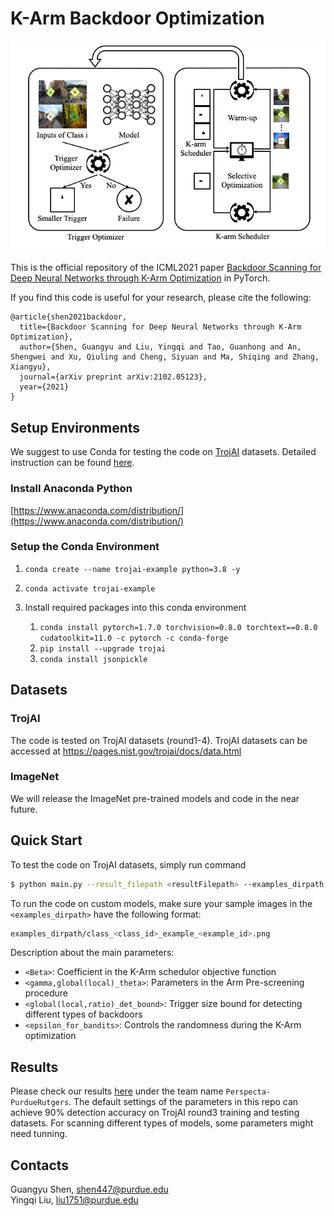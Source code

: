 # K-Arm Backdoor Optimization


<img src="K_Arm_Arch.png" width="600px"/>



This is the official repository of the ICML2021 paper [Backdoor Scanning for Deep Neural Networks through K-Arm Optimization](https://arxiv.org/abs/2102.05123) in PyTorch.

If you find this code is useful for your research, please cite the following:

```
@article{shen2021backdoor,
  title={Backdoor Scanning for Deep Neural Networks through K-Arm Optimization},
  author={Shen, Guangyu and Liu, Yingqi and Tao, Guanhong and An, Shengwei and Xu, Qiuling and Cheng, Siyuan and Ma, Shiqing and Zhang, Xiangyu},
  journal={arXiv preprint arXiv:2102.05123},
  year={2021}
}
```

## Setup Environments
We suggest to use Conda for testing the code on [TrojAI](https://pages.nist.gov/trojai/) datasets. Detailed instruction can be found [here](https://github.com/usnistgov/trojai-example).

### Install Anaconda Python 

[https://www.anaconda.com/distribution/](https://www.anaconda.com/distribution/)

### Setup the Conda Environment

1. `conda create --name trojai-example python=3.8 -y`
2. `conda activate trojai-example`
3. Install required packages into this conda environment

    1. `conda install pytorch=1.7.0 torchvision=0.8.0 torchtext==0.8.0 cudatoolkit=11.0 -c pytorch -c conda-forge` 
    2. `pip install --upgrade trojai`
    3. `conda install jsonpickle`

## Datasets
### TrojAI 
The code is tested on TrojAI datasets (round1-4). TrojAI datasets can be accessed at https://pages.nist.gov/trojai/docs/data.html
### ImageNet
We will release the ImageNet pre-trained models and code in the near future.

## Quick Start

To test the code on TrojAI datasets, simply run command

```bash
$ python main.py --result_filepath <resultFilepath> --examples_dirpath <dataDirpath> --model_filepath <modelFilepath>
```
To run the code on custom models, make sure your sample images in the `<examples_dirpath>` have the following format:
```bash
examples_dirpath/class_<class_id>_example_<example_id>.png
```


Description about the main parameters:
- `<Beta>`: Coefficient in the K-Arm schedulor objective function
- `<gamma,global(local)_theta>`: Parameters in the Arm Pre-screening procedure  
- `<global(local,ratio)_det_bound>`: Trigger size bound for detecting different types of backdoors
- `<epsilon_for_bandits>`: Controls the randomness during the K-Arm optimization


## Results
Please check our results [here](https://pages.nist.gov/trojai/docs/results.html#previous-leaderboards) under the team name `Perspecta-PurdueRutgers`. The default settings of the parameters in this repo can achieve 90% detection accuracy on TrojAI round3 training and testing datasets. For scanning different types of models, some parameters might need tunning.


## Contacts 

Guangyu Shen, [shen447@purdue.edu](shen447@purdue.edu)  
Yingqi Liu, [liu1751@purdue.edu](liu1751@purdue.edu)

